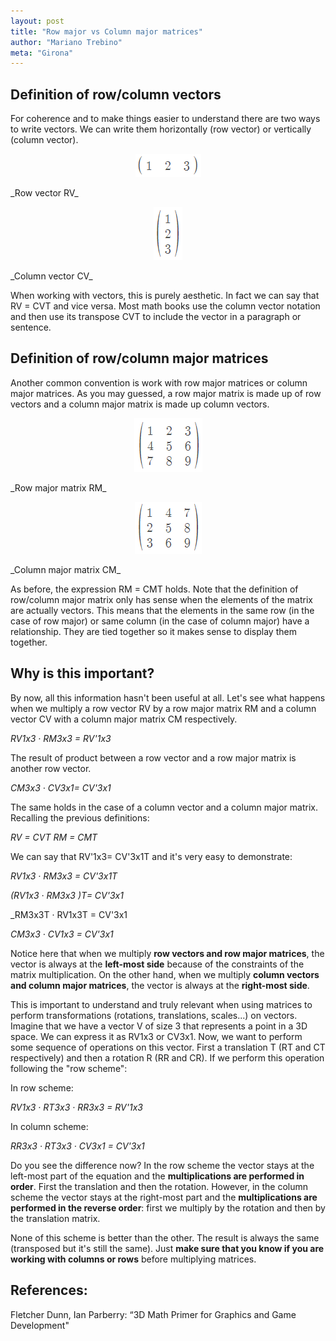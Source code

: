 ```yaml
---
layout: post
title: "Row major vs Column major matrices"
author: "Mariano Trebino"
meta: "Girona"
---
```


## Definition of row/column vectors

For coherence and to make things easier to understand there are two ways to write vectors. We can write them horizontally (row vector) or vertically (column vector). 

<p align="center">  <img src="https://raw.githubusercontent.com/mtrebi/mtrebi.github.io/master/assets/2017-01-20-row-vs-column/row_vector.PNG"> </p>
_Row vector RV_

<p align="center">  <img src="https://raw.githubusercontent.com/mtrebi/mtrebi.github.io/master/assets/2017-01-20-row-vs-column/column_vector.PNG"> </p>
_Column vector CV_

When working with vectors, this is purely aesthetic. In fact we can say that RV = CVT and vice versa. Most math books use the column vector notation and then use its transpose CVT to include the vector in a paragraph or sentence.

## Definition of row/column major matrices

Another common convention is work with row major matrices or column major matrices. As you may guessed, a row major matrix is made up of row vectors and a column major matrix is made up column vectors. 


<p align="center">  <img src="https://raw.githubusercontent.com/mtrebi/mtrebi.github.io/master/assets/2017-01-20-row-vs-column/row_major_matrix.PNG"> </p>
_Row major matrix RM_

<p align="center">  <img src="https://raw.githubusercontent.com/mtrebi/mtrebi.github.io/master/assets/2017-01-20-row-vs-column/column_major_matrix.PNG"> </p>
_Column major matrix CM_

As before, the expression RM = CMT holds. Note that the definition of row/column major matrix only has sense when the elements of the matrix are actually vectors. This means that the elements in the same row (in the case of row major) or same column (in the case of column major) have a relationship. They are tied together so it makes sense to display them together.

## Why is this important?

By now, all this information hasn't been useful at all. Let's see what happens when we multiply a row vector RV by a row major matrix RM and a column vector CV with a column major matrix CM respectively.

_RV1x3 · RM3x3 = RV'1x3_

The result of product between a row vector and a row major matrix is another row vector.

_CM3x3 · CV3x1= CV'3x1_

The same holds in the case of a column vector and a column major matrix. Recalling the previous definitions:

_RV = CVT_
_RM = CMT_

We can say that RV'1x3= CV'3x1T and it's very easy to demonstrate:

_RV1x3 · RM3x3 = CV'3x1T_

_(RV1x3 · RM3x3 )T= CV'3x1_

_RM3x3T · RV1x3T = CV'3x1

_CM3x3 · CV1x3 = CV'3x1_

Notice here that when we multiply __row vectors and row major matrices__, the vector is always at the __left-most side__ because of the constraints of the matrix multiplication. On the other hand, when we multiply __column vectors and column major matrices__, the vector is always at the __right-most side__. 

This is important to understand and truly relevant when using matrices to perform transformations (rotations, translations, scales...) on vectors. Imagine that we have a vector V of size 3 that represents a point in a 3D space. We can express it as RV1x3 or CV3x1. Now, we want to perform some sequence of operations on this vector. First a translation T (RT and CT respectively) and then a rotation R (RR and CR). If we perform this operation following the "row scheme":

In row scheme:

_RV1x3 · RT3x3 · RR3x3 = RV'1x3_

In column scheme:

_RR3x3 · RT3x3 · CV3x1 = CV'3x1_

Do you see the difference now? In the row scheme the vector stays at the left-most part of the equation and the __multiplications are performed in order__. First the translation and then the rotation. However, in the column scheme the vector stays at the right-most part and the __multiplications are performed in the reverse order__: first we multiply by the rotation and then by the translation matrix.

None of this scheme is better than the other. The result is always the same (transposed but it's still the same). Just __make sure that you know if you are working with columns or rows__  before multiplying matrices.

## References:

Fletcher Dunn, Ian Parberry: “3D Math Primer for Graphics and Game Development"